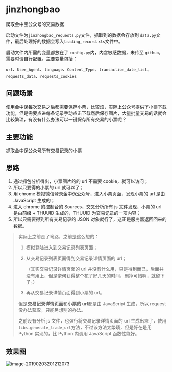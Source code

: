 # jinzhongbao

 爬取金中宝公众号的交易数据



启动文件为`jinzhongbao_requests.py`文件，抓取到的数据会存放到 `data.py`文件，最后处理好的数据会写入`trading_record.xls`文件中。



启动文件内所需的变量都放在了 `config.py`内，内含敏感数据，未传至 `github`，需要时请自行配置。主要变量包括：

`url`、`User_Agent`、`language`、`Content_Type`、`transaction_date_list`、`requests_data`、`requests_cookies`



## 问题场景

使用金中保每次交易之后都需要保存小票，比较烦，实际上公众号提供了小票下载功能，但是需要点进每条记录手动点击下载然后保存图片，大量批量交易的话就会比较繁琐，有没有什么办法可以一键保存所有交易的小票呢？



## 主要功能

抓取金中保公众号所有交易记录的小票



## 思路

1. 通过抓包分析得出，小票图片的的 url 不需要 cookie，就可以访问；
2. 所以只要得的小票的 url 就可以了；
3. 用 chrome 模拟微信登录金中保公众号，进入小票页面，发现小票的 url 是由 JavaScript 生成的；
4. 进入 chrome 的控制台的 Sources，交叉分析所有 js 文件发现，小票的 url 是由前缀 + THUUID 生成的，THUUID 为交易记录的一项内容；
5. 所以只需要得到所有交易记录的 JSON 对象就行了，这正是服务器返回回来的数据。



> 实际上之前走了弯路，之前是这么想的：
>
> 1. 模拟登陆进入到交易记录列表页面；
>
> 2. 从交易记录列表页面得到交易记录详情页面的 url；
>
>    （其实交易记录详情页面的 url 并没有什么用，只是得到而已，后面并没有用上，但是奈何获得整个花了好几天的时间，删掉可惜啊，就留下了。）
>
> 3. 再从交易记录详情页面得到小票的 url。
>
> 但是**交易记录详情页面**和**小票的 url**都是由 JavaScript 生成，所以 request 没办法获取，只能另想别的办法。
>
> 之前没有分析 js 文件，也强行将交易记录详情页面的 url 生成出来了，使用`libs.generate_trade_url`方法，不过该方法太繁琐，但是好在是用 Python 实现的，比 Python 内调用 JavaScript 函数性能好。



## 效果图

![image-20190203201212073](https://ws3.sinaimg.cn/large/006tNc79gy1fzthvu4qr0j30m20imae7.jpg)